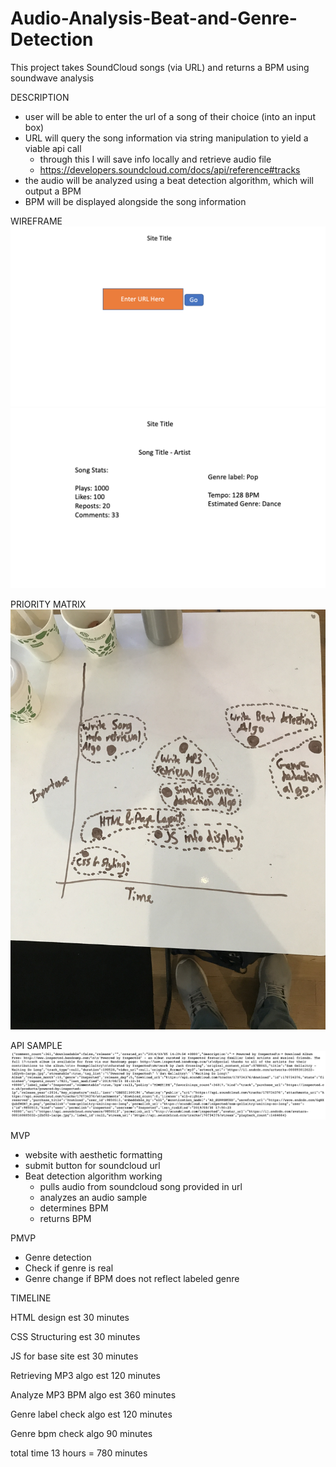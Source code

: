 # Audio-Analysis-Beat-and-Genre-Detection
This project takes SoundCloud songs (via URL) and returns a BPM using soundwave analysis

DESCRIPTION
- user will be able to enter the url of a song of their choice (into an input box)
- URL will query the song information via string manipulation to yield a viable api call
    - through this I will save info locally and retrieve audio file
    -  https://developers.soundcloud.com/docs/api/reference#tracks
- the audio will be analyzed using a beat detection algorithm, which will output a BPM
- BPM will be displayed alongside the song information


WIREFRAME
![](./site-main.png)
![](./site-search.png)


PRIORITY MATRIX
![](./priority_matrix.jpeg)


API SAMPLE
![](./api_sample.png)


MVP
- website with aesthetic formatting
- submit button for soundcloud url
- Beat detection algorithm working
    - pulls audio from soundcloud song provided in url
    - analyzes an audio sample
    - determines BPM
    - returns BPM


PMVP
- Genre detection
- Check if genre is real
- Genre change if BPM does not reflect labeled genre


TIMELINE

HTML design
est 30 minutes

CSS Structuring
est 30 minutes

JS for base site
est 30 minutes

Retrieving MP3 algo
est 120 minutes

Analyze MP3 BPM algo
est 360 minutes

Genre label check algo
est 120 minutes

Genre bpm check algo
90 minutes

total time
13 hours = 780 minutes